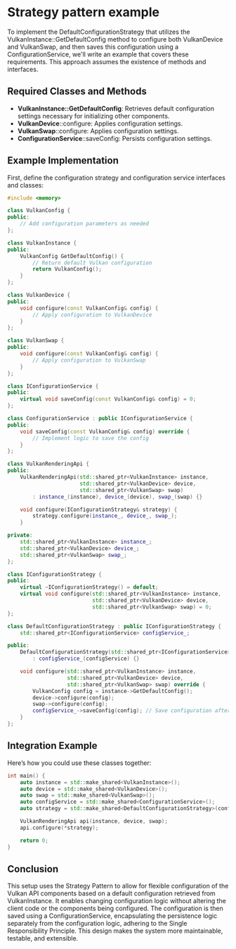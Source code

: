 # Strategy pattern example

To implement the DefaultConfigurationStrategy that utilizes the VulkanInstance::GetDefaultConfig method to configure both VulkanDevice and VulkanSwap, and then saves this configuration using a ConfigurationService, we'll write an example that covers these requirements. This approach assumes the existence of methods and interfaces.

## Required Classes and Methods

- **VulkanInstance::GetDefaultConfig**: Retrieves default configuration settings necessary for initializing other components.
- **VulkanDevice**::configure: Applies configuration settings.
- **VulkanSwap**::configure: Applies configuration settings.
- **ConfigurationService**::saveConfig: Persists configuration settings.

## Example Implementation

First, define the configuration strategy and configuration service interfaces and classes:

```cpp
#include <memory>

class VulkanConfig {
public:
    // Add configuration parameters as needed
};

class VulkanInstance {
public:
    VulkanConfig GetDefaultConfig() {
        // Return default Vulkan configuration
        return VulkanConfig();
    }
};

class VulkanDevice {
public:
    void configure(const VulkanConfig& config) {
        // Apply configuration to VulkanDevice
    }
};

class VulkanSwap {
public:
    void configure(const VulkanConfig& config) {
        // Apply configuration to VulkanSwap
    }
};

class IConfigurationService {
public:
    virtual void saveConfig(const VulkanConfig& config) = 0;
};

class ConfigurationService : public IConfigurationService {
public:
    void saveConfig(const VulkanConfig& config) override {
        // Implement logic to save the config
    }
};

class VulkanRenderingApi {
public:
    VulkanRenderingApi(std::shared_ptr<VulkanInstance> instance,
                       std::shared_ptr<VulkanDevice> device,
                       std::shared_ptr<VulkanSwap> swap)
        : instance_(instance), device_(device), swap_(swap) {}

    void configure(IConfigurationStrategy& strategy) {
        strategy.configure(instance_, device_, swap_);
    }

private:
    std::shared_ptr<VulkanInstance> instance_;
    std::shared_ptr<VulkanDevice> device_;
    std::shared_ptr<VulkanSwap> swap_;
};

class IConfigurationStrategy {
public:
    virtual ~IConfigurationStrategy() = default;
    virtual void configure(std::shared_ptr<VulkanInstance> instance,
                           std::shared_ptr<VulkanDevice> device,
                           std::shared_ptr<VulkanSwap> swap) = 0;
};

class DefaultConfigurationStrategy : public IConfigurationStrategy {
    std::shared_ptr<IConfigurationService> configService_;

public:
    DefaultConfigurationStrategy(std::shared_ptr<IConfigurationService> configService)
        : configService_(configService) {}

    void configure(std::shared_ptr<VulkanInstance> instance,
                   std::shared_ptr<VulkanDevice> device,
                   std::shared_ptr<VulkanSwap> swap) override {
        VulkanConfig config = instance->GetDefaultConfig();
        device->configure(config);
        swap->configure(config);
        configService_->saveConfig(config); // Save configuration after applying
    }
};
```

## Integration Example

Here’s how you could use these classes together:

```cpp
int main() {
    auto instance = std::make_shared<VulkanInstance>();
    auto device = std::make_shared<VulkanDevice>();
    auto swap = std::make_shared<VulkanSwap>();
    auto configService = std::make_shared<ConfigurationService>();
    auto strategy = std::make_shared<DefaultConfigurationStrategy>(configService);

    VulkanRenderingApi api(instance, device, swap);
    api.configure(*strategy);

    return 0;
}
```

## Conclusion

This setup uses the Strategy Pattern to allow for flexible configuration of the Vulkan API components based on a default configuration retrieved from VulkanInstance. It enables changing configuration logic without altering the client code or the components being configured. The configuration is then saved using a ConfigurationService, encapsulating the persistence logic separately from the configuration logic, adhering to the Single Responsibility Principle. This design makes the system more maintainable, testable, and extensible.
